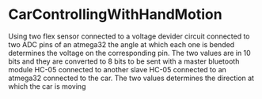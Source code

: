 # CarControllingWithHandMotion
Using two flex sensor connected to a voltage devider circuit connected to two ADC pins of an atmega32 the angle at which each one is bended determines the voltage on the corresponding pin.
The two values are in 10 bits and they are converted to 8 bits to be sent with a master bluetooth module HC-05 connected to another slave HC-05 connected to an atmega32 connected to the car.
The two values determines the direction at which the car is moving
